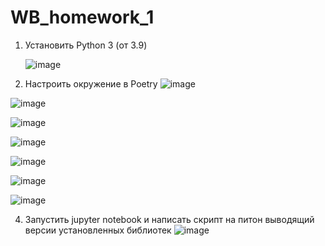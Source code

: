 # WB_homework_1

1. Установить Python 3 (от 3.9)

   ![image](https://github.com/lihofe78/WB_homework_1/assets/56295103/b8f22e46-be1c-4a2e-b1ee-73486f8fd41a)

2. Настроить окружение в Poetry 
![image](https://github.com/lihofe78/WB_homework_1/assets/56295103/e18bb8eb-651c-4b2b-8c1a-3cf56069b349)

![image](https://github.com/lihofe78/WB_homework_1/assets/56295103/f85ce16b-ea00-408e-8de1-bd39c8133b42)

![image](https://github.com/lihofe78/WB_homework_1/assets/56295103/6b5cc39c-1404-4929-85d0-7a2cf5988eb3)

![image](https://github.com/lihofe78/WB_homework_1/assets/56295103/89c5577e-6fe1-4dcc-9235-61205fbf1cdc)

![image](https://github.com/lihofe78/WB_homework_1/assets/56295103/4f2e89a9-05d1-4636-a86d-35d32d45d4cc)

![image](https://github.com/lihofe78/WB_homework_1/assets/56295103/7502c1f7-133a-49df-ad7f-7e2259ddf7a4)

![image](https://github.com/lihofe78/WB_homework_1/assets/56295103/84f24ff6-1de3-4323-9b96-7c29fedd3506)

4. Запустить jupyter notebook и написать скрипт на питон выводящий версии установленных библиотек 
![image](https://github.com/lihofe78/WB_homework_1/assets/56295103/6f2ffc6c-0e03-49cf-bd5e-f9532db4b42e)










